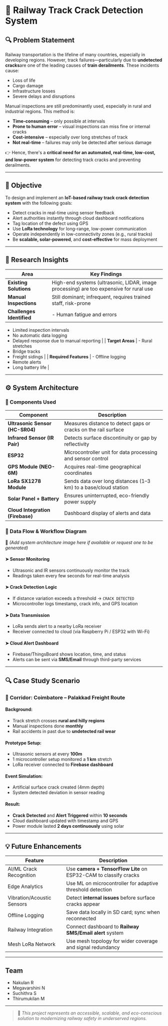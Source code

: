 # 🚄 Railway Track Crack Detection System

## 🔍  Problem Statement

Railway transportation is the lifeline of many countries, especially in developing regions. However, track failures—particularly due to **undetected cracks**are one of the leading causes of **train derailments**. These incidents cause:

- Loss of life  
- Cargo damage  
- Infrastructure losses  
- Severe delays and disruptions  

Manual inspections are still predominantly used, especially in rural and industrial regions. This method is:

- **Time-consuming** – only possible at intervals  
- **Prone to human error** – visual inspections can miss fine or internal cracks  
- **Cost-intensive** – especially over long stretches of track  
- **Not real-time** – failures may only be detected after serious damage  

👉 Hence, there's a **critical need for an automated, real-time, low-cost, and low-power system** for detecting track cracks and preventing derailments.

---

## 🎯  Objective

To design and implement an **IoT-based railway track crack detection system** with the following goals:

- Detect cracks in real-time using sensor feedback  
- Alert authorities instantly through cloud dashboard notifications  
- Tag location of the defect using GPS  
- Use **LoRa technology** for long-range, low-power communication  
- Operate independently in low-connectivity zones (e.g., rural tracks)  
- Be **scalable, solar-powered**, and **cost-effective** for mass deployment  

---

## 🧠  Research Insights

| **Area**             | **Key Findings**                                                                 |
|----------------------|----------------------------------------------------------------------------------|
| **Existing Solutions** | High-end systems (ultrasonic, LIDAR, image processing) are too expensive for rural use |
| **Manual Inspections** | Still dominant; infrequent, requires trained staff, risk-prone                  |
| **Challenges Identified** | - Human fatigue and errors  
  - Limited inspection intervals  
  - No automatic data logging  
  - Delayed response due to manual reporting |
| **Target Areas**      | - Rural stretches  
  - Bridge tracks  
  - Freight sidings         |
| **Required Features** | - Offline logging  
  - Remote alerts  
  - Long battery life       |

---

## ⚙️ System Architecture

### 🔧 Components Used

| **Component**             | **Description**                                                      |
|---------------------------|----------------------------------------------------------------------|
| **Ultrasonic Sensor (HC-SR04)** | Measures distance to detect gaps or cracks on the rail surface      |
| **Infrared Sensor (IR Pair)**   | Detects surface discontinuity or gap by reflectivity               |
| **ESP32**        | Microcontroller unit for data processing and sensor control        |
| **GPS Module (NEO-6M)**        | Acquires real-time geographical coordinates                         |
| **LoRa SX1278 Module**         | Sends data over long distances (1–3 km) to a base/cloud station     |
| **Solar Panel + Battery**      | Ensures uninterrupted, eco-friendly power supply                    |
| **Cloud Integration (Firebase)** | Dashboard display of alerts and data           |

### 🔁 Data Flow & Workflow Diagram
📌 *(Add system architecture image here if available or request one to be generated)*

#### ➤ Sensor Monitoring
- Ultrasonic and IR sensors continuously monitor the track  
- Readings taken every few seconds for real-time analysis

#### ➤ Crack Detection Logic
- If distance variation exceeds a threshold → `CRACK DETECTED`  
- Microcontroller logs timestamp, crack info, and GPS location  

#### ➤ Data Transmission
- LoRa sends alert to a nearby LoRa receiver  
- Receiver connected to cloud (via Raspberry Pi / ESP32 with Wi-Fi)  

#### ➤ Cloud Alert Dashboard
- Firebase/ThingsBoard shows location, time, and status  
- Alerts can be sent via **SMS/Email** through third-party services  

---

## 🔍  Case Study Scenario

### 📍 **Corridor**: Coimbatore – Palakkad Freight Route

#### Background:
- Track stretch crosses **rural and hilly regions**  
- Manual inspections done **monthly**  
- Rail accidents in past due to **undetected rail wear**  

#### Prototype Setup:
- Ultrasonic sensors at every **100m**  
- 1 microcontroller setup monitored a **1 km** stretch  
- LoRa receiver connected to **Firebase dashboard**  

#### Event Simulation:
- Artificial surface crack created (4mm depth)  
- System detected deviation in sensor reading  

#### Result:
- **Crack Detected** and **Alert Triggered** within **10 seconds**  
- Cloud dashboard updated with timestamp and GPS  
- Power module lasted **2 days continuously** using solar  

---

## 💡  Future Enhancements

| **Feature**                  | **Description**                                                       |
|------------------------------|------------------------------------------------------------------------|
| AI/ML Crack Recognition       | Use **camera + TensorFlow Lite** on ESP32-CAM to classify cracks      |
| Edge Analytics               | Use ML on microcontroller for adaptive threshold detection             |
| Vibration/Acoustic Sensors   | Detect **internal issues** before surface cracks appear                |
| Offline Logging              | Save data locally in SD card; sync when reconnected                    |
| Railway Integration          | Connect dashboard to **Railway SMS/Email alert** system                |
| Mesh LoRa Network            | Use mesh topology for wider coverage and signal redundancy             |

---

##  Team

- Nakulan R  
- Megavarshini N  
- Suchithra S  
- Thirumukilan M
---

> 🔖 *This project represents an accessible, scalable, and eco-conscious solution to modernizing railway safety in underserved regions.*
